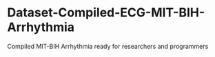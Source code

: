 # Dataset-Compiled-ECG-MIT-BIH-Arrhythmia
Compiled MIT-BIH Arrhythmia ready for researchers and programmers
